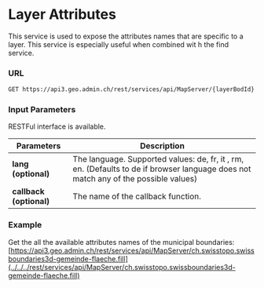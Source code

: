# Layer Attributes

This service is used to expose the attributes names that are specific to
a layer. This service is especially useful when combined wit h the find
service.

### URL

```bash
GET https://api3.geo.admin.ch/rest/services/api/MapServer/{layerBodId}
```

### Input Parameters

RESTFul interface is available.

| Parameters              | Description                                                                                                                         |
| ----------------------- | ----------------------------------------------------------------------------------------------------------------------------------- |
| **lang (optional)**     | The language. Supported values: de, fr, it , rm, en. (Defaults to de if browser language does not match any of the possible values) |
| **callback (optional)** | The name of the callback function.                                                                                                  |

### Example

Get the all the available attributes names of the municipal boundaries:
[https://api3.geo.admin.ch/rest/services/api/MapServer/ch.swisstopo.swissboundaries3d-gemeinde-flaeche.fill](../../../rest/services/api/MapServer/ch.swisstopo.swissboundaries3d-gemeinde-flaeche.fill)
